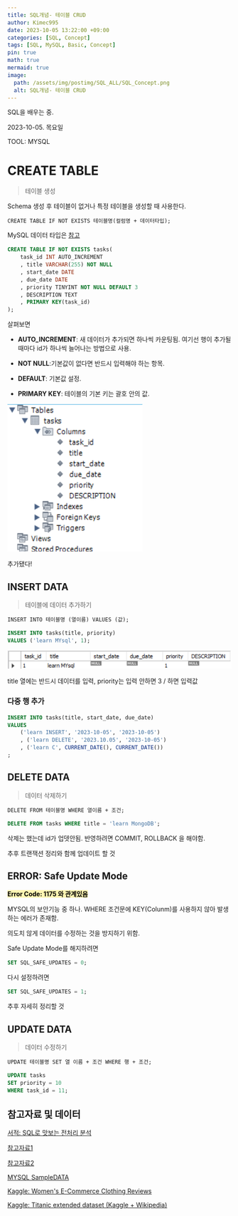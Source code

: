 ```yaml
---
title: SQL개념- 테이블 CRUD
author: Kimec995
date: 2023-10-05 13:22:00 +09:00
categories: [SQL, Concept]
tags: [SQL, MySQL, Basic, Concept]
pin: true
math: true
mermaid: true
image: 
  path: /assets/img/postimg/SQL_ALL/SQL_Concept.png
  alt: SQL개념- 테이블 CRUD
---
```


SQL을 배우는 중.

2023-10-05. 목요일

TOOL: MYSQL

# CREATE TABLE
> 테이블 생성

Schema 생성 후 테이블이 없거나 특정 테이블을 생성할 때 사용한다.

`CREATE TABLE IF NOT EXISTS 테이블명(컬럼명 + 데이터타입);`

MySQL 데이터 타입은 [참고](https://dev.mysql.com/doc/refman/8.0/en/data-types.html)

```sql
CREATE TABLE IF NOT EXISTS tasks(
	task_id INT AUTO_INCREMENT
    , title VARCHAR(255) NOT NULL
    , start_date DATE
    , due_date DATE
    , priority TINYINT NOT NULL DEFAULT 3
	, DESCRIPTION TEXT
    , PRIMARY KEY(task_id)
);
```
살펴보면

- **AUTO_INCREMENT**: 새 데이터가 추가되면 하나씩 카운팅됨. 여기선 행이 추가될 때마다 id가 하나씩 늘어나는 방법으로 사용.

- **NOT NULL**:기본값이 없다면 반드시 입력해야 하는 항목.

- **DEFAULT**: 기본값 설정.

- **PRIMARY KEY**: 테이블의 기본 키는 괄호 안의 값.

![image.png](\assets\img\postimg\SQL_WHERE\image-34.png)

추가됐다!

## INSERT DATA
> 테이블에 데이터 추가하기

`INSERT INTO 테이블명 (열이름) VALUES (값);`

```sql
INSERT INTO tasks(title, priority)
VALUES ('learn MYsql', 1);
```
![image.png](\assets\img\postimg\SQL_WHERE\image-35.png)


title 열에는 반드시 데이터를 입력, priority는 입력 안하면 3 / 하면 입력값

### 다중 행 추가

```sql
INSERT INTO tasks(title, start_date, due_date)
VALUES
	('learn INSERT', '2023-10-05', '2023-10-05')
    , ('learn DELETE', '2023.10.05', '2023-10-05')
    , ('learn C', CURRENT_DATE(), CURRENT_DATE())
;
```

## DELETE DATA
> 데이터 삭제하기

`DELETE FROM 테이블명 WHERE 열이름 + 조건;`

```sql
DELETE FROM tasks WHERE title = 'learn MongoDB';
```

삭제는 했는데 id가 업뎃안됨. 반영하려면 COMMIT, ROLLBACK 을 해야함.

추후 트랜잭션 정리와 함께 업데이트 할 것

## ERROR: Safe Update Mode

<span style="color:black; background-color:#fff5b1;">**Error Code: 1175 와 관계있음**</span>

MYSQL의 보안기능 중 하나. WHERE 조건문에 KEY(Colunm)를 사용하지 않아 발생하는 에러가 존재함.

의도치 않게 데이터를 수정하는 것을 방지하기 위함.

Safe Update Mode를 해지하려면

```sql
SET SQL_SAFE_UPDATES = 0;
```

다시 설정하려면
```sql
SET SQL_SAFE_UPDATES = 1;
```

추후 자세히 정리할 것

## UPDATE DATA
> 데이터 수정하기

`UPDATE 테이블명 SET 열 이름 + 조건 WHERE 행 + 조건;`

```sql
UPDATE tasks
SET priority = 10
WHERE task_id = 11;
```

## 참고자료 및 데이터

[서적: SQL로 맛보는 전처리 분석](https://product.kyobobook.co.kr/detail/S000001934242)

[참고자료1](https://github.com/billyrohh/dataset/blob/master/dataset2.csv)

[참고자료2](https://github.com/billyrohh/instacart_dataset)

[MYSQL SampleDATA](https://www.mysqltutorial.org/mysql-sample-database.aspx)

[Kaggle: Women's E-Commerce Clothing Reviews](https://www.kaggle.com/datasets/nicapotato/womens-ecommerce-clothing-reviews)

[Kaggle: Titanic extended dataset (Kaggle + Wikipedia)](https://www.kaggle.com/datasets/pavlofesenko/titanic-extended)